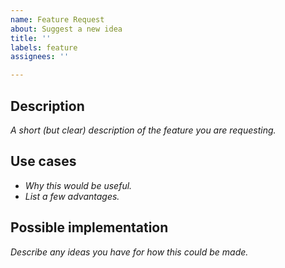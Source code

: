 ```yaml
---
name: Feature Request
about: Suggest a new idea
title: ''
labels: feature
assignees: ''

---
```


## Description

*A short (but clear) description of the feature you are requesting.*

## Use cases

- *Why this would be useful.*
- *List a few advantages.*

## Possible implementation

*Describe any ideas you have for how this could be made.*

